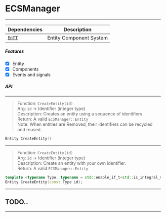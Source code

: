 # ECSManager  
---  
|    Dependencies    |          Description         |  
| ------------------ | ---------------------------- |  
|  [`EnTT`](https://github.com/skypjack/entt) | Entity Component System |  
   
##### Features  
- [x] Entity  
- [x] Components  
- [x] Events and signals  
  
##### API  
---  
> Function: `CreateEntity(id)`  
> Arg: `id` -> Identifier (integer type)  
> Description: Creates an entity using a sequence of identifiers  
> Return: A valid `ECSManager::Entity`  
> Note: When entities are Removed, their identifiers can be recycled and reused.  
```C++
Entity CreateEntity()
``` 
---  
> Function: `CreateEntity(id)`  
> Arg: `id` -> Identifier (integer type)  
> Description: Create an entity with your own identifier.  
> Return: A valid `ECSManager::Entity`  
```C++
template <typename Type, typename = std::enable_if_t<std::is_integral_v<Type>>>
Entity CreateEntity(const Type id);
```
  
---  
## TODO..  
---  